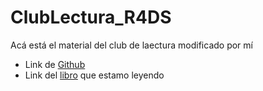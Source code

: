 # ClubLectura_R4DS

Acá está el material del club de laectura modificado por mí

* Link de [Github](https://github.com/rladies/meetup-presentations_galapagos-islands/tree/master/ClubLectura_R4DS_Sesion2_2021-05-27)
* Link del [libro](https://es.r4ds.hadley.nz/fechas-y-horas.html) que estamo leyendo
